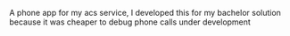 A phone app for my acs service, I developed this for my bachelor solution because it was cheaper to debug phone calls under development
